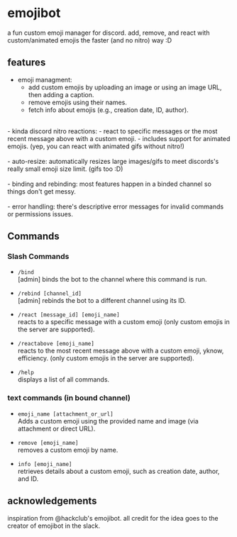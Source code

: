 # emojibot
a fun custom emoji manager for discord. add, remove, and react with custom/animated emojis the faster (and no nitro) way :D

## features
- emoji managment:
  - add custom emojis by uploading an image or using an image URL, then adding a caption.
  - remove emojis using their names. 
  - fetch info about emojis (e.g., creation date, ID, author).<br>
<br>
- kinda discord nitro reactions:
  - react to specific messages or the most recent message above with a custom emoji.
  - includes support for animated emojis. (yep, you can react with animated gifs without nitro!)<br>
<br>
- auto-resize: automatically resizes large images/gifs to meet discords's really small emoji size limit. (gifs too :D) <br>
<br>
- binding and rebinding: most features happen in a binded channel so things don't get messy.<br>
<br>
- error handling: there's descriptive error messages for invalid commands or permissions issues.

## Commands
### Slash Commands
- `/bind`  
  [admin] binds the bot to the channel where this command is run. 

- `/rebind [channel_id]`  
  [admin] rebinds the bot to a different channel using its ID. 

- `/react [message_id] [emoji_name]`  
  reacts to a specific message with a custom emoji (only custom emojis in the server are supported).

- `/reactabove [emoji_name]`  
  reacts to the most recent message above with a custom emoji, yknow, efficiency. (only custom emojis in the server are supported).

- `/help`  
  displays a list of all commands.

### text commands (in bound channel)

- `emoji_name [attachment_or_url]`  
  Adds a custom emoji using the provided name and image (via attachment or direct URL).

- `remove [emoji_name]`  
  removes a custom emoji by name.

- `info [emoji_name]`  
  retrieves details about a custom emoji, such as creation date, author, and ID.

## acknowledgements
inspiration from @hackclub's emojibot. all credit for the idea goes to the creator of emojibot in the slack.
 